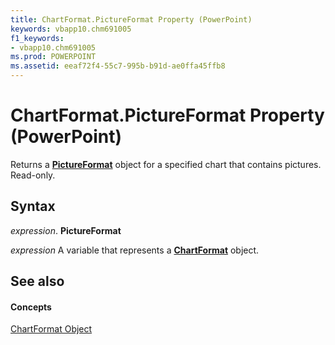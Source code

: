 ```yaml
---
title: ChartFormat.PictureFormat Property (PowerPoint)
keywords: vbapp10.chm691005
f1_keywords:
- vbapp10.chm691005
ms.prod: POWERPOINT
ms.assetid: eeaf72f4-55c7-995b-b91d-ae0ffa45ffb8
---
```



# ChartFormat.PictureFormat Property (PowerPoint)

Returns a  **[PictureFormat](pictureformat-object-powerpoint.md)** object for a specified chart that contains pictures. Read-only.


## Syntax

 _expression_. **PictureFormat**

 _expression_ A variable that represents a **[ChartFormat](chartformat-object-powerpoint.md)** object.


## See also


#### Concepts


[ChartFormat Object](chartformat-object-powerpoint.md)

